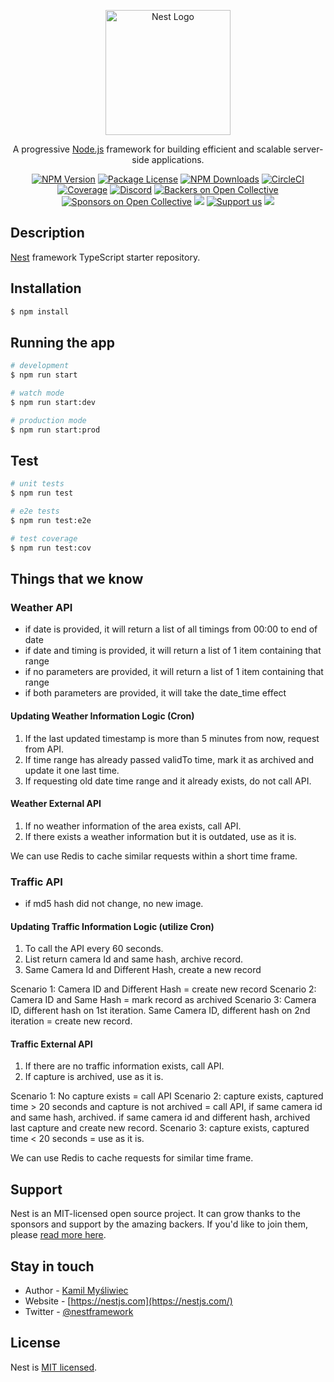 <p align="center">
  <a href="http://nestjs.com/" target="blank"><img src="https://nestjs.com/img/logo-small.svg" width="200" alt="Nest Logo" /></a>
</p>

[circleci-image]: https://img.shields.io/circleci/build/github/nestjs/nest/master?token=abc123def456
[circleci-url]: https://circleci.com/gh/nestjs/nest

  <p align="center">A progressive <a href="http://nodejs.org" target="_blank">Node.js</a> framework for building efficient and scalable server-side applications.</p>
    <p align="center">
<a href="https://www.npmjs.com/~nestjscore" target="_blank"><img src="https://img.shields.io/npm/v/@nestjs/core.svg" alt="NPM Version" /></a>
<a href="https://www.npmjs.com/~nestjscore" target="_blank"><img src="https://img.shields.io/npm/l/@nestjs/core.svg" alt="Package License" /></a>
<a href="https://www.npmjs.com/~nestjscore" target="_blank"><img src="https://img.shields.io/npm/dm/@nestjs/common.svg" alt="NPM Downloads" /></a>
<a href="https://circleci.com/gh/nestjs/nest" target="_blank"><img src="https://img.shields.io/circleci/build/github/nestjs/nest/master" alt="CircleCI" /></a>
<a href="https://coveralls.io/github/nestjs/nest?branch=master" target="_blank"><img src="https://coveralls.io/repos/github/nestjs/nest/badge.svg?branch=master#9" alt="Coverage" /></a>
<a href="https://discord.gg/G7Qnnhy" target="_blank"><img src="https://img.shields.io/badge/discord-online-brightgreen.svg" alt="Discord"/></a>
<a href="https://opencollective.com/nest#backer" target="_blank"><img src="https://opencollective.com/nest/backers/badge.svg" alt="Backers on Open Collective" /></a>
<a href="https://opencollective.com/nest#sponsor" target="_blank"><img src="https://opencollective.com/nest/sponsors/badge.svg" alt="Sponsors on Open Collective" /></a>
  <a href="https://paypal.me/kamilmysliwiec" target="_blank"><img src="https://img.shields.io/badge/Donate-PayPal-ff3f59.svg"/></a>
    <a href="https://opencollective.com/nest#sponsor"  target="_blank"><img src="https://img.shields.io/badge/Support%20us-Open%20Collective-41B883.svg" alt="Support us"></a>
  <a href="https://twitter.com/nestframework" target="_blank"><img src="https://img.shields.io/twitter/follow/nestframework.svg?style=social&label=Follow"></a>
</p>
  <!--[![Backers on Open Collective](https://opencollective.com/nest/backers/badge.svg)](https://opencollective.com/nest#backer)
  [![Sponsors on Open Collective](https://opencollective.com/nest/sponsors/badge.svg)](https://opencollective.com/nest#sponsor)-->

## Description

[Nest](https://github.com/nestjs/nest) framework TypeScript starter repository.

## Installation

```bash
$ npm install
```

## Running the app

```bash
# development
$ npm run start

# watch mode
$ npm run start:dev

# production mode
$ npm run start:prod
```

## Test

```bash
# unit tests
$ npm run test

# e2e tests
$ npm run test:e2e

# test coverage
$ npm run test:cov
```

## Things that we know

### Weather API
- if date is provided, it will return a list of all timings from 00:00 to end of date
- if date and timing is provided, it will return a list of 1 item containing that range
- if no parameters are provided, it will return a list of 1 item containing that range
- if both parameters are provided, it will take the date_time effect

#### Updating Weather Information Logic (Cron)
1. If the last updated timestamp is more than 5 minutes from now, request from API.
2. If time range has already passed validTo time, mark it as archived and update it one last time.
3. If requesting old date time range and it already exists, do not call API.

#### Weather External API
1. If no weather information of the area exists, call API.
2. If there exists a weather information but it is outdated, use as it is.

We can use Redis to cache similar requests within a short time frame.

### Traffic API
- if md5 hash did not change, no new image.

#### Updating Traffic Information Logic (utilize Cron)
1. To call the API every 60 seconds.
2. List return camera Id and same hash, archive record.
3. Same Camera Id and Different Hash, create a new record

Scenario 1: Camera ID and Different Hash = create new record
Scenario 2: Camera ID and Same Hash = mark record as archived
Scenario 3: Camera ID, different hash on 1st iteration. Same Camera ID, different hash on 2nd iteration = create new record.

#### Traffic External API
1. If there are no traffic information exists, call API.
2. If capture is archived, use as it is.

Scenario 1: No capture exists = call API
Scenario 2: capture exists, captured time > 20 seconds and capture is not archived = call API, if same camera id and same hash, archived. if same camera id and different hash, archived last capture and create new record.
Scenario 3: capture exists, captured time < 20 seconds = use as it is.


We can use Redis to cache requests for similar time frame.

## Support

Nest is an MIT-licensed open source project. It can grow thanks to the sponsors and support by the amazing backers. If you'd like to join them, please [read more here](https://docs.nestjs.com/support).

## Stay in touch

- Author - [Kamil Myśliwiec](https://kamilmysliwiec.com)
- Website - [https://nestjs.com](https://nestjs.com/)
- Twitter - [@nestframework](https://twitter.com/nestframework)

## License

Nest is [MIT licensed](LICENSE).
